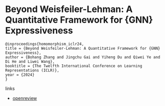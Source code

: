# Beyond Weisfeiler-Lehman: A Quantitative Framework for {GNN} Expressiveness

```
@inproceedings{homomorphism_iclr24,
title = {Beyond Weisfeiler-Lehman: A Quantitative Framework for {GNN} Expressiveness},
author = {Bohang Zhang and Jingchu Gai and Yiheng Du and Qiwei Ye and Di He and Liwei Wang},
booktitle = {The Twelfth International Conference on Learning Representations (ICLR)},
year = {2024}
}
```

links
- [openreview](https://openreview.net/forum?id=HSKaGOi7Ar)
